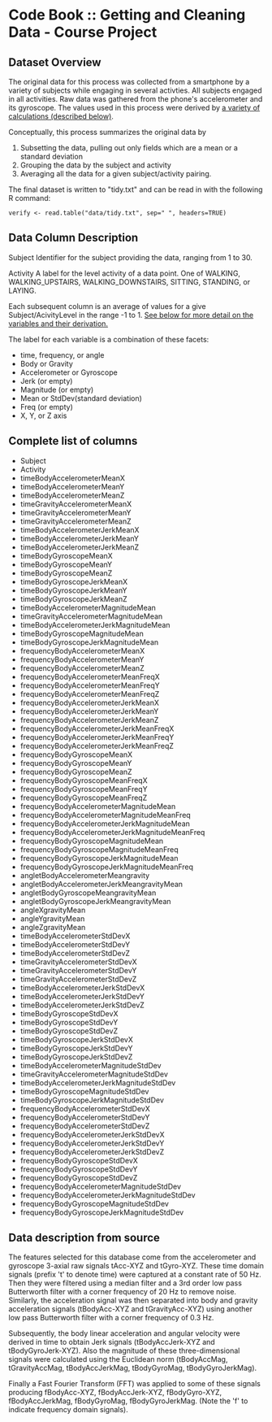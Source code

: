 
Code Book :: Getting and Cleaning Data - Course Project
====

Dataset Overview
----
The original data for this process was collected from a smartphone by a variety of subjects while engaging in several activties.
All subjects engaged in all activities.
Raw data was gathered from the phone's accelerometer and its gyroscope.
The values used in this process were derived by [a variety of calculations (described below)](#datadetail).

Conceptually, this process summarizes the original data by 
1. Subsetting the data, pulling out only fields which are a mean or a standard deviation
2. Grouping the data by the subject and activity
3. Averaging all the data for a given subject/activity pairing.

The final dataset is written to "tidy.txt" and can be read in with the following R command:

	verify <- read.table("data/tidy.txt", sep=" ", headers=TRUE)


Data Column Description
----

Subject
   Identifier for the subject providing the data, ranging from 1 to 30.
   
Activity
	A label for the level activity of a data point.
	One of WALKING, WALKING_UPSTAIRS, WALKING_DOWNSTAIRS, SITTING, STANDING, or LAYING.

Each subsequent column is an average of values for a give Subject/AcivityLevel in the range -1 to 1.
[See below for more detail on the variables and their derivation.](#datadetail)

The label for each variable is a combination of these facets:
* time, frequency, or angle
* Body or Gravity
* Accelerometer or Gyroscope
* Jerk (or empty)
* Magnitude (or empty)
* Mean or StdDev(standard deviation)
* Freq (or empty)
* X, Y, or Z axis


Complete list of columns
----
 
* Subject
* Activity
* timeBodyAccelerometerMeanX
* timeBodyAccelerometerMeanY
* timeBodyAccelerometerMeanZ
* timeGravityAccelerometerMeanX
* timeGravityAccelerometerMeanY
* timeGravityAccelerometerMeanZ
* timeBodyAccelerometerJerkMeanX
* timeBodyAccelerometerJerkMeanY
* timeBodyAccelerometerJerkMeanZ
* timeBodyGyroscopeMeanX
* timeBodyGyroscopeMeanY
* timeBodyGyroscopeMeanZ
* timeBodyGyroscopeJerkMeanX
* timeBodyGyroscopeJerkMeanY
* timeBodyGyroscopeJerkMeanZ
* timeBodyAccelerometerMagnitudeMean
* timeGravityAccelerometerMagnitudeMean
* timeBodyAccelerometerJerkMagnitudeMean
* timeBodyGyroscopeMagnitudeMean
* timeBodyGyroscopeJerkMagnitudeMean
* frequencyBodyAccelerometerMeanX
* frequencyBodyAccelerometerMeanY
* frequencyBodyAccelerometerMeanZ
* frequencyBodyAccelerometerMeanFreqX
* frequencyBodyAccelerometerMeanFreqY
* frequencyBodyAccelerometerMeanFreqZ
* frequencyBodyAccelerometerJerkMeanX
* frequencyBodyAccelerometerJerkMeanY
* frequencyBodyAccelerometerJerkMeanZ
* frequencyBodyAccelerometerJerkMeanFreqX
* frequencyBodyAccelerometerJerkMeanFreqY
* frequencyBodyAccelerometerJerkMeanFreqZ
* frequencyBodyGyroscopeMeanX
* frequencyBodyGyroscopeMeanY
* frequencyBodyGyroscopeMeanZ
* frequencyBodyGyroscopeMeanFreqX
* frequencyBodyGyroscopeMeanFreqY
* frequencyBodyGyroscopeMeanFreqZ
* frequencyBodyAccelerometerMagnitudeMean
* frequencyBodyAccelerometerMagnitudeMeanFreq
* frequencyBodyAccelerometerJerkMagnitudeMean
* frequencyBodyAccelerometerJerkMagnitudeMeanFreq
* frequencyBodyGyroscopeMagnitudeMean
* frequencyBodyGyroscopeMagnitudeMeanFreq
* frequencyBodyGyroscopeJerkMagnitudeMean
* frequencyBodyGyroscopeJerkMagnitudeMeanFreq
* angletBodyAccelerometerMeangravity
* angletBodyAccelerometerJerkMeangravityMean
* angletBodyGyroscopeMeangravityMean
* angletBodyGyroscopeJerkMeangravityMean
* angleXgravityMean
* angleYgravityMean
* angleZgravityMean
* timeBodyAccelerometerStdDevX
* timeBodyAccelerometerStdDevY
* timeBodyAccelerometerStdDevZ
* timeGravityAccelerometerStdDevX
* timeGravityAccelerometerStdDevY
* timeGravityAccelerometerStdDevZ
* timeBodyAccelerometerJerkStdDevX
* timeBodyAccelerometerJerkStdDevY
* timeBodyAccelerometerJerkStdDevZ
* timeBodyGyroscopeStdDevX
* timeBodyGyroscopeStdDevY
* timeBodyGyroscopeStdDevZ
* timeBodyGyroscopeJerkStdDevX
* timeBodyGyroscopeJerkStdDevY
* timeBodyGyroscopeJerkStdDevZ
* timeBodyAccelerometerMagnitudeStdDev
* timeGravityAccelerometerMagnitudeStdDev
* timeBodyAccelerometerJerkMagnitudeStdDev
* timeBodyGyroscopeMagnitudeStdDev
* timeBodyGyroscopeJerkMagnitudeStdDev
* frequencyBodyAccelerometerStdDevX
* frequencyBodyAccelerometerStdDevY
* frequencyBodyAccelerometerStdDevZ
* frequencyBodyAccelerometerJerkStdDevX
* frequencyBodyAccelerometerJerkStdDevY
* frequencyBodyAccelerometerJerkStdDevZ
* frequencyBodyGyroscopeStdDevX
* frequencyBodyGyroscopeStdDevY
* frequencyBodyGyroscopeStdDevZ
* frequencyBodyAccelerometerMagnitudeStdDev
* frequencyBodyAccelerometerJerkMagnitudeStdDev
* frequencyBodyGyroscopeMagnitudeStdDev
* frequencyBodyGyroscopeJerkMagnitudeStdDev


<a name="datadetail">Data description from source</a>
----
The features selected for this database come from the accelerometer and
gyroscope 3-axial raw signals tAcc-XYZ and tGyro-XYZ. These time domain signals
(prefix 't' to denote time) were captured at a constant rate of 50 Hz. Then they
were filtered using a median filter and a 3rd order low pass Butterworth filter
with a corner frequency of 20 Hz to remove noise. Similarly, the acceleration
signal was then separated into body and gravity acceleration signals
(tBodyAcc-XYZ and tGravityAcc-XYZ) using another low pass Butterworth filter
with a corner frequency of 0.3 Hz.

Subsequently, the body linear acceleration and angular velocity were derived in
time to obtain Jerk signals (tBodyAccJerk-XYZ and tBodyGyroJerk-XYZ). Also the
magnitude of these three-dimensional signals were calculated using the Euclidean
norm (tBodyAccMag, tGravityAccMag, tBodyAccJerkMag, tBodyGyroMag, tBodyGyroJerkMag).
 
Finally a Fast Fourier Transform (FFT) was applied to some of these signals
producing fBodyAcc-XYZ, fBodyAccJerk-XYZ, fBodyGyro-XYZ, fBodyAccJerkMag,
fBodyGyroMag, fBodyGyroJerkMag. (Note the 'f' to indicate frequency domain
signals).


